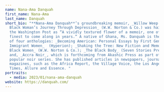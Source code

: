 ```yaml
---
name: Nana-Ama Danquah
first_name: Nana-Ama
last_name: Danquah
short_bio: "**Nana-Ama Danquah**’s groundbreaking memoir, _Willow Weep for Me: A
  Black Woman’s Journey Through Depression_ (W.W. Norton & Co.) was hailed by
  the Washington Post as “A vividly textured flower of a memoir, one of the
  finest to come along in years.” A native of Ghana, Ms. Danquah is the editor
  of four anthologies: _Becoming American: Personal Essays by First Generation
  Immigrant Women_  (Hyperion); _Shaking the Tree: New Fiction and Memoir by
  Black Women_ (W.W. Norton & Co.); _The Black Body_ (Seven Stories Press);
  and, _Accra Noir_, which is forthcoming from Akashic Press as part of their
  popular noir series. She has published articles in newspapers, journals, and
  magazines, such as the Africa Report, the Village Voice, the Los Angeles
  Times, Allure and Essence. "
portraits:
  - media: 2023/01/nana-ama-danquah
website: https://danquah.com/
---
```

